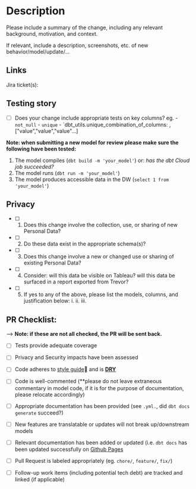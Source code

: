 <!--

NOTE: Please follow the instructions below when submitting a pull request
      For dbt Cloud Pull Request:
      * If you are trying to test your branch, submit a pull request and dbt Cloud will kick-off a run to validate.
      * If you are trying to **draft** a pull request, please select "Draft" so as to avoid dbt Cloud kicking-off and unnecessary job.
-->

# Description

Please include a summary of the change, including any relevant background, motivation, and context.

If relevant, include a description, screenshots, etc. of new behavior/model/update/...

## Links

Jira ticket(s): []()

## Testing story

- [ ] Does your change include appropriate tests on key columns?
      eg.
      - `not_null`
      - `unique`
      - `dbt_utils.unique_combination_of_columns: , ["value","value","value"...]

**Note: when submitting a new model for review please make sure the following have been tested:**

1. The model compiles (`dbt build -m 'your_model'`)
         or: _has the dbt Cloud job succeeded?_
3. The model runs (`dbt run -m 'your_model'`)
4. The model produces accessible data in the DW (`select 1 from 'your_model'`)

## Privacy

- [ ] 1.	Does this change involve the collection, use, or sharing of new Personal Data?
- [ ] 2.    Do these data exist in the appropriate schema(s)? 
- [ ] 3.	Does this change involve a new or changed use or sharing of existing Personal Data?
- [ ] 4.    Consider: will this data be visible on Tableau? will this data be surfaced in a report exported from Trevor?
- [ ] 5.    If yes to any of the above, please list the models, columns, and justification below:
      i.
      ii.
      iii. 


## PR Checklist:
--> **Note: if these are not all checked, the PR will be sent back.**

- [ ] Tests provide adequate coverage
- [ ] Privacy and Security impacts have been assessed
- [ ] Code adheres to [style guide](https://docs.getdbt.com/best-practices/how-we-style/0-how-we-style-our-dbt-projects)👀 and is **[DRY](https://docs.getdbt.com/terms/dry)**
- [ ] Code is well-commented (**please do not leave extraneous commentary in model code, if it is for the purpose of documentation, please relocate accordingly)
- [ ] Appropriate documentation has been provided (see `.yml.`, did `dbt docs generate` succeed?)
- [ ] New features are translatable or updates will not break up/downstream models
- [ ] Relevant documentation has been added or updated (i.e. `dbt docs` has been updated successfully on [Github Pages](code-dot-org.github.io/analytics/)
- [ ] Pull Request is labeled appropriately (eg. `chore/`, `feature/`, `fix/`)
- [ ] Follow-up work items (including potential tech debt) are tracked and linked (if applicable)



<!--
changelog:
auth.      descr.      date
js         init        2024-01-22              
js         v1.2        2024-02-06
-->